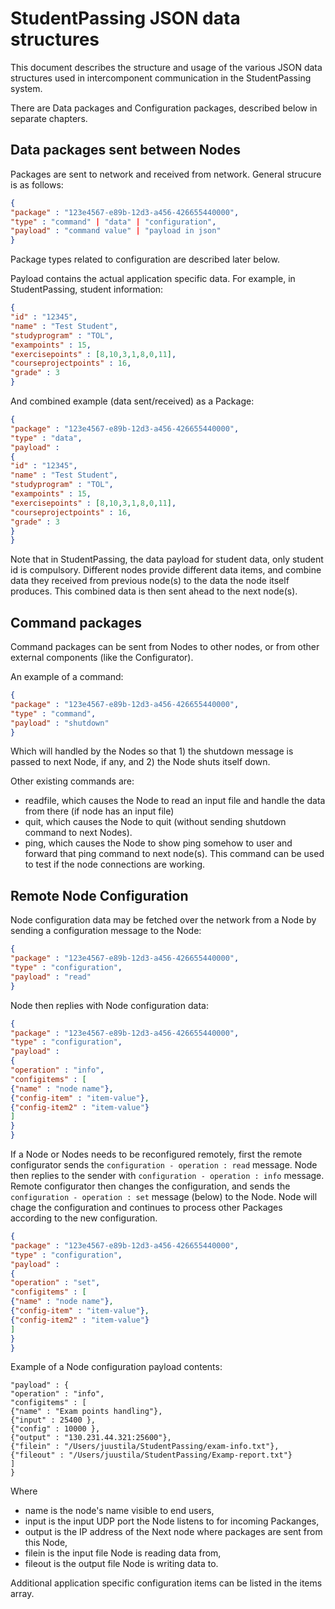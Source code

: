 
# StudentPassing JSON data structures

This document describes the structure and usage of the various JSON data structures used in intercomponent communication in the StudentPassing system.

There are Data packages and Configuration packages, described below in separate chapters.


## Data packages sent between Nodes

Packages are sent to network and received from network. General strucure is as follows:

```JSON
{ 
"package" : "123e4567-e89b-12d3-a456-426655440000",
"type" : "command" | "data" | "configuration",
"payload" : "command value" | "payload in json"
}
```
Package types related to configuration are described later below.

Payload contains the actual application specific data. For example, in StudentPassing, student information:

```JSON
{
"id" : "12345",
"name" : "Test Student",
"studyprogram" : "TOL",
"exampoints" : 15,
"exercisepoints" : [8,10,3,1,8,0,11],
"courseprojectpoints" : 16,
"grade" : 3
}
```
And combined example (data sent/received) as a Package:

```JSON
{ 
"package" : "123e4567-e89b-12d3-a456-426655440000",
"type" : "data",
"payload" :
{
"id" : "12345",
"name" : "Test Student",
"studyprogram" : "TOL",
"exampoints" : 15,
"exercisepoints" : [8,10,3,1,8,0,11],
"courseprojectpoints" : 16,
"grade" : 3
}
}
```

Note that in StudentPassing, the data payload for student data, only student id is compulsory. Different nodes provide different data items, and combine data they received from previous node(s) to the data the node itself produces. This combined data is then sent ahead to the next node(s).

## Command packages

Command packages can be sent from Nodes to other nodes, or from other external components (like the Configurator).

An example of a command:

```JSON
{
"package" : "123e4567-e89b-12d3-a456-426655440000",
"type" : "command",
"payload" : "shutdown"
}
```
Which will handled by the Nodes so that 1) the shutdown message is passed to next Node, if any, and 2) the Node shuts itself down.

Other existing commands are:
* readfile, which causes the Node to read an input file and handle the data from there (if node has an input file)
* quit, which causes the Node to quit (without sending shutdown command to next Nodes).
* ping, which causes the Node to show ping somehow to user and forward that ping command to next node(s). This command can be used to test if the node connections are working.

## Remote Node Configuration

Node configuration data may be fetched over the network from a Node by sending a configuration message to the Node:

```JSON
{
"package" : "123e4567-e89b-12d3-a456-426655440000",
"type" : "configuration",
"payload" : "read"
}
```

Node then replies with Node configuration data:

```JSON
{
"package" : "123e4567-e89b-12d3-a456-426655440000",
"type" : "configuration",
"payload" : 
{
"operation" : "info",
"configitems" : [
{"name" : "node name"},
{"config-item" : "item-value"},
{"config-item2" : "item-value"}
]
}
}
```

If a Node or Nodes needs to be reconfigured remotely, first the remote configurator sends the `configuration - operation : read` message. Node then replies to the sender with `configuration - operation : info` message. Remote configurator then changes the configuration, and sends the `configuration - operation : set` message (below) to the Node. Node will chage the configuration and continues to process other Packages according to the new configuration.

```JSON
{
"package" : "123e4567-e89b-12d3-a456-426655440000",
"type" : "configuration",
"payload" : 
{
"operation" : "set",
"configitems" : [
{"name" : "node name"},
{"config-item" : "item-value"},
{"config-item2" : "item-value"}
]
}
}
```
Example of a Node configuration payload contents:

```
"payload" : {
"operation" : "info",
"configitems" : [
{"name" : "Exam points handling"},
{"input" : 25400 },
{"config" : 10000 },
{"output" : "130.231.44.321:25600"},
{"filein" : "/Users/juustila/StudentPassing/exam-info.txt"},
{"fileout" : "/Users/juustila/StudentPassing/Examp-report.txt"}
]
}
```
Where

- name is the node's name visible to end users,
- input is the input UDP port the Node listens to for incoming Packanges,
- output is the IP address of the Next node where packages are sent from this Node,
- filein is the input file Node is reading data from,
- fileout is the output file Node is writing data to.

Additional application specific configuration items can be listed in the items array.


